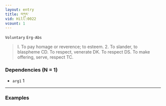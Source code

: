 ```yaml
---
layout: entry
title: བཀུར་
vid: Hill:0022
vcount: 1
---
```

`Voluntary` `Erg-Abs`
> I\.
 To pay homage or reverence; to esteem\.
 2\.
 To slander, to blaspheme CD\.
 To respect, venerate DK\.
To respect DS\.
To make offering, serve, respect TC\.

### Dependencies (N = 1)
* `arg1` 1

---

### Examples



